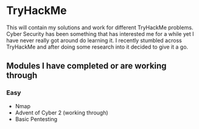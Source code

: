 # TryHackMe

This will contain my solutions and work for different TryHackMe problems. Cyber Security has been something that has interested me for a while yet I have never really got around do learning it. I recently stumbled across TryHackMe and after doing some research into it decided to give it a go.

## Modules I have completed or are working through

### Easy
* Nmap
* Advent of Cyber 2 (working through)
* Basic Pentesting